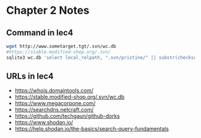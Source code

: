 # Chapter 2 Notes

## Command in lec4

```sh
wget http://www.sometarget.tgt/.svn/wc.db 
#https://stable.modified-shop.org/.svn/
sqlite3 wc.db 'select local_relpath, ".svn/pristine/" || substr(checksum,7,2) || "/" || substr(checksum,7) || ".svn-base" as alpha from NODES;'
```

## URLs in lec4

* https://whois.domaintools.com/ 
* https://stable.modified-shop.org/.svn/wc.db 
* https://www.megacorpone.com/
* https://searchdns.netcraft.com/
* https://github.com/techgaun/github-dorks
* https://www.shodan.io/ 
* https://help.shodan.io/the-basics/search-query-fundamentals 
